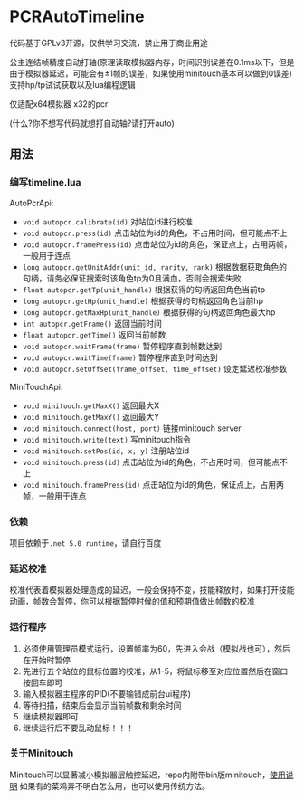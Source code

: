 # PCRAutoTimeline

代码基于GPLv3开源，仅供学习交流，禁止用于商业用途

公主连结帧精度自动打轴(原理读取模拟器内存，时间识别误差在0.1ms以下，但是由于模拟器延迟，可能会有±1帧的误差，如果使用minitouch基本可以做到0误差)
支持hp/tp试试获取以及lua编程逻辑

仅适配x64模拟器 x32的pcr

(什么?你不想写代码就想打自动轴?请打开auto)

## 用法

### 编写timeline.lua

AutoPcrApi:

- `void autopcr.calibrate(id)` 对站位id进行校准
- `void autopcr.press(id)` 点击站位为id的角色，不占用时间，但可能点不上
- `void autopcr.framePress(id)` 点击站位为id的角色，保证点上，占用两帧，一般用于连点
- `long autopcr.getUnitAddr(unit_id, rarity, rank)` 根据数据获取角色的句柄，请务必保证搜索时该角色tp为0且满血，否则会搜索失败
- `float autopcr.getTp(unit_handle)` 根据获得的句柄返回角色当前tp
- `long autopcr.getHp(unit_handle)` 根据获得的句柄返回角色当前hp
- `long autopcr.getMaxHp(unit_handle)` 根据获得的句柄返回角色最大hp
- `int autopcr.getFrame()` 返回当前时间
- `float autopcr.getTime()` 返回当前帧数
- `void autopcr.waitFrame(frame)` 暂停程序直到帧数达到
- `void autopcr.waitTime(frame)` 暂停程序直到时间达到
- `void autopcr.setOffset(frame_offset, time_offset)` 设定延迟校准参数

MiniTouchApi:

- `void minitouch.getMaxX()` 返回最大X
- `void minitouch.getMaxY()` 返回最大Y
- `void minitouch.connect(host, port)` 链接minitouch server
- `void minitouch.write(text)` 写minitouch指令
- `void minitouch.setPos(id, x, y)` 注册站位id
- `void minitouch.press(id)` 点击站位为id的角色，不占用时间，但可能点不上
- `void minitouch.framePress(id)` 点击站位为id的角色，保证点上，占用两帧，一般用于连点

### 依赖

项目依赖于`.net 5.0 runtime`，请自行百度

### 延迟校准

校准代表着模拟器处理造成的延迟，一般会保持不变，技能释放时，如果打开技能动画，帧数会暂停，你可以根据暂停时候的值和预期值做出帧数的校准

### 运行程序

1. 必须使用管理员模式运行，设置帧率为60，先进入会战（模拟战也可），然后在开始时暂停
2. 先进行五个站位的鼠标位置的校准，从1-5，将鼠标移至对应位置然后在窗口按回车即可
3. 输入模拟器主程序的PID(不要输错成前台ui程序)
4. 等待扫描，结束后会显示当前帧数和剩余时间
5. 继续模拟器即可
6. 继续运行后不要乱动鼠标！！！

### 关于Minitouch

Minitouch可以显著减小模拟器层触控延迟，repo内附带bin版minitouch，[使用说明](https://github.com/DeviceFarmer/minitouch)
如果有的菜鸡弄不明白怎么用，也可以使用传统方法。